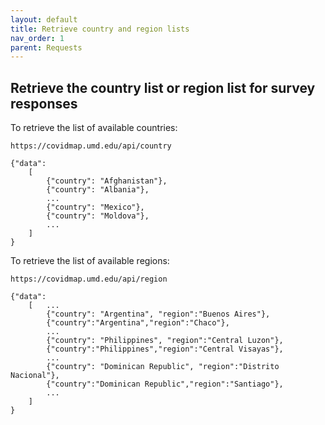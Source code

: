 ```yaml
---
layout: default
title: Retrieve country and region lists
nav_order: 1
parent: Requests
---
```


## Retrieve the country list or region list for survey responses
To retrieve the list of available countries:

`https://covidmap.umd.edu/api/country`

```
{"data":
	[
		{"country": "Afghanistan"},
		{"country": "Albania"},
		...
		{"country": "Mexico"},
		{"country": "Moldova"},
		...
	]
}
```

To retrieve the list of available regions:

`https://covidmap.umd.edu/api/region`

```
{"data":
	[	...
		{"country": "Argentina", "region":"Buenos Aires"},
		{"country":"Argentina","region":"Chaco"},
		...
		{"country": "Philippines", "region":"Central Luzon"},
		{"country":"Philippines","region":"Central Visayas"},
		...
		{"country": "Dominican Republic", "region":"Distrito Nacional"},
		{"country":"Dominican Republic","region":"Santiago"},
		...
	]
}
```
